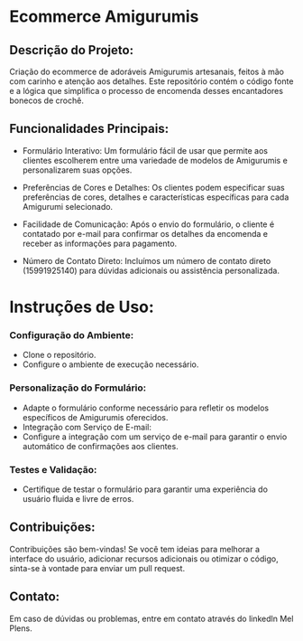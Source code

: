 # Ecommerce Amigurumis

## Descrição do Projeto:
Criação do ecommerce de adoráveis Amigurumis artesanais, feitos à mão com carinho e atenção aos detalhes. Este repositório contém o código fonte e a lógica que simplifica o processo de encomenda desses encantadores bonecos de crochê.

## Funcionalidades Principais:

- Formulário Interativo: Um formulário fácil de usar que permite aos clientes escolherem entre uma variedade de modelos de Amigurumis e personalizarem suas opções.

- Preferências de Cores e Detalhes: Os clientes podem especificar suas preferências de cores, detalhes e características específicas para cada Amigurumi selecionado.

- Facilidade de Comunicação: Após o envio do formulário, o cliente é contatado por e-mail para confirmar os detalhes da encomenda e receber as informações para pagamento.

- Número de Contato Direto: Incluímos um número de contato direto (15991925140) para dúvidas adicionais ou assistência personalizada.

# Instruções de Uso:

### Configuração do Ambiente:
- Clone o repositório.
- Configure o ambiente de execução necessário.

### Personalização do Formulário:

- Adapte o formulário conforme necessário para refletir os modelos específicos de Amigurumis oferecidos.
- Integração com Serviço de E-mail:
- Configure a integração com um serviço de e-mail para garantir o envio automático de confirmações aos clientes.
  
### Testes e Validação:

- Certifique de testar o formulário para garantir uma experiência do usuário fluida e livre de erros.
  
## Contribuições:
Contribuições são bem-vindas! Se você tem ideias para melhorar a interface do usuário, adicionar recursos adicionais ou otimizar o código, sinta-se à vontade para enviar um pull request.

## Contato:
Em caso de dúvidas ou problemas, entre em contato através do linkedln Mel Plens.
